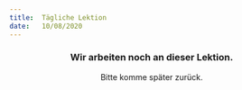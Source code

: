 ```yaml
---
title:  Tägliche Lektion
date:   10/08/2020
---
```


### <center>Wir arbeiten noch an dieser Lektion.</center>
<center>Bitte komme später zurück.</center>